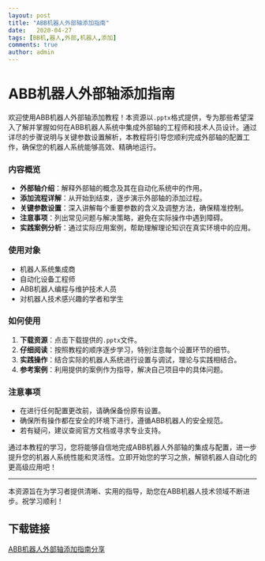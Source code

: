 ```yaml
---
layout: post
title: "ABB机器人外部轴添加指南"
date:   2020-04-27
tags: [BB机,器人,外部,机器人,添加]
comments: true
author: admin
---
```

# ABB机器人外部轴添加指南

欢迎使用ABB机器人外部轴添加教程！本资源以`.pptx`格式提供，专为那些希望深入了解并掌握如何在ABB机器人系统中集成外部轴的工程师和技术人员设计。通过详尽的步骤说明与关键参数设置解析，本教程将引导您顺利完成外部轴的配置工作，确保您的机器人系统能够高效、精确地运行。

### 内容概览

- **外部轴介绍**：解释外部轴的概念及其在自动化系统中的作用。
- **添加流程详解**：从开始到结束，逐步演示外部轴的添加过程。
- **关键参数设置**：深入讲解每个重要参数的含义及调整方法，确保精准控制。
- **注意事项**：列出常见问题与解决策略，避免在实际操作中遇到障碍。
- **实践案例分析**：通过实际应用案例，帮助理解理论知识在真实环境中的应用。

### 使用对象

- 机器人系统集成商
- 自动化设备工程师
- ABB机器人编程与维护技术人员
- 对机器人技术感兴趣的学者和学生

### 如何使用

1. **下载资源**：点击下载提供的`.pptx`文件。
2. **仔细阅读**：按照教程的顺序逐步学习，特别注意每个设置环节的细节。
3. **实践操作**：结合实际的机器人系统进行设置与调试，理论与实践相结合。
4. **参考案例**：利用提供的案例作为指导，解决自己项目中的具体问题。

### 注意事项

- 在进行任何配置更改前，请确保备份原有设置。
- 确保所有操作都在安全的环境下进行，遵循ABB机器人的安全规范。
- 若有疑问，建议查阅官方文档或寻求专业支持。

通过本教程的学习，您将能够自信地完成ABB机器人外部轴的集成与配置，进一步提升您的机器人系统性能和灵活性。立即开始您的学习之旅，解锁机器人自动化的更高级应用吧！

---

本资源旨在为学习者提供清晰、实用的指导，助您在ABB机器人技术领域不断进步。祝学习顺利！

## 下载链接

[ABB机器人外部轴添加指南分享](https://pan.quark.cn/s/3aac363e1869)